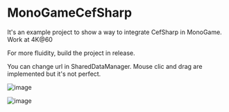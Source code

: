 # MonoGameCefSharp

It's an example project to show a way to integrate CefSharp in MonoGame.
Work at 4K@60

For more fluidity, build the project in release.

You can change url in SharedDataManager.
Mouse clic and drag are implemented but it's not perfect.

![image](https://user-images.githubusercontent.com/1212944/127695261-8ec17ca7-2a40-4560-b097-509629ebdab5.png)

![image](https://user-images.githubusercontent.com/1212944/127695974-c5ff9831-1de0-4b99-a452-77d91bec516b.png)
